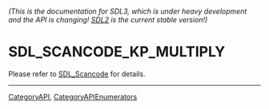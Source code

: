 ###### (This is the documentation for SDL3, which is under heavy development and the API is changing! [SDL2](https://wiki.libsdl.org/SDL2/) is the current stable version!)
# SDL_SCANCODE_KP_MULTIPLY

Please refer to [SDL_Scancode](SDL_Scancode) for details.

----
[CategoryAPI](CategoryAPI), [CategoryAPIEnumerators](CategoryAPIEnumerators)

